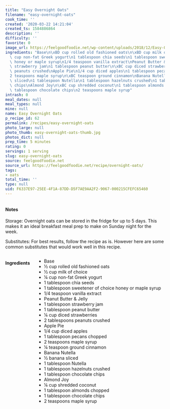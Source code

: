 ```yaml
---
title: "Easy Overnight Oats"
filename: "easy-overnight-oats"
cook_time: ''
created: '2020-03-22 14:21:04'
created_ts: 1584886864
description: ''
difficulty: ''
favorite: 0
image_url: https://feelgoodfoodie.net/wp-content/uploads/2018/12/Easy-Overnight-Oats-12-360x540.jpg
ingredients: "Base\n\xBD cup rolled old fashioned oats\n\xBD cup milk of choice\n\xBC\
  \ cup non-fat Greek yogurt\n1 tablespoon chia seeds\n1 tablespoon sweetener of choice\
  \ honey or maple syrup\n1/4 teaspoon vanilla extract\nPeanut Butter & Jelly\n1 tablespoon\
  \ strawberry jam\n1 tablespoon peanut butter\n\xBC cup diced strawberries\n2 tablespoons\
  \ peanuts crushed\nApple Pie\n1/4 cup diced apples\n1 tablespoon pecans chopped\n\
  2 teaspoons maple syrup\n\xBC teaspoon ground cinnamon\nBanana Nutella\n\xBD banana\
  \ sliced\n1 tablespoon Nutella\n1 tablespoon hazelnuts crushed\n1 tablespoon chocolate\
  \ chips\nAlmond Joy\n\xBC cup shredded coconut\n1 tablespoon almonds chopped\n1\
  \ tablespoon chocolate chips\n2 teaspoons maple syrup"
intrash: 0
meal_dates: null
meal_types: null
mine: null
name: Easy Overnight Oats
p_recipe_id: 62
permalink: /recipes/easy-overnight-oats
photo_large: null
photo_thumb: easy-overnight-oats-thumb.jpg
photos_dict: null
prep_time: 5 minutes
rating: 0
servings: 1 serving
slug: easy-overnight-oats
source: feelgoodfoodie.net
source_url: https://feelgoodfoodie.net/recipe/overnight-oats/
tags:
- oats
total_time: ''
type: null
uid: F6337E97-25EE-4F1A-87DD-D5F7AE9AA2F2-9067-000215CFEFC65460
---
```

<div class="large-8 medium-7 columns" id="writeup">		<div id="notes"><h4>Notes</h4>
<div class="box box-notes"><p>Storage: Overnight oats can be stored in the fridge for up to 5 days. This makes it an ideal breakfast meal prep to make on Sunday night for the week.</p>
<p>Substitutes: For best results, follow the recipe as is. However here are some common substitutes that would work well in this recipe.</p>
</div></div>	</div><!-- #writeup -->
</div><!-- #row-one -->
<div class="row" id="row-two">	<div class="medium-4 small-5 columns" id="ingredients"><h4>Ingredients</h4><div class="box box-ingredients content"><ul>
<li>Base</li>
<li>½ cup rolled old fashioned oats</li>
<li>½ cup milk of choice</li>
<li>¼ cup non-fat Greek yogurt</li>
<li>1 tablespoon chia seeds</li>
<li>1 tablespoon sweetener of choice honey or maple syrup</li>
<li>1/4 teaspoon vanilla extract</li>
<li>Peanut Butter &amp; Jelly</li>
<li>1 tablespoon strawberry jam</li>
<li>1 tablespoon peanut butter</li>
<li>¼ cup diced strawberries</li>
<li>2 tablespoons peanuts crushed</li>
<li>Apple Pie</li>
<li>1/4 cup diced apples</li>
<li>1 tablespoon pecans chopped</li>
<li>2 teaspoons maple syrup</li>
<li>¼ teaspoon ground cinnamon</li>
<li>Banana Nutella</li>
<li>½ banana sliced</li>
<li>1 tablespoon Nutella</li>
<li>1 tablespoon hazelnuts crushed</li>
<li>1 tablespoon chocolate chips</li>
<li>Almond Joy</li>
<li>¼ cup shredded coconut</li>
<li>1 tablespoon almonds chopped</li>
<li>1 tablespoon chocolate chips</li>
<li>2 teaspoons maple syrup</li>
</ul>
</div>	</div>	<div class="medium-6 small-7 columns" id="directions">	</div>